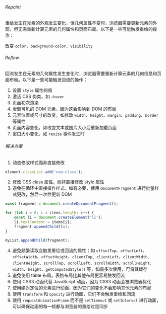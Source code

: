 ###### Repaint

重绘发生在元素的外观发生变化，但几何属性不变时，浏览器需要更新元素的外观，但无需重新计算元素的几何属性和页面布局。以下是一些可能触发重绘的操作：

改变 `color`、`background-color`、`visibility`

###### Reflow

回流发生在元素的几何属性发生变化时，浏览器需要重新计算元素的几何信息和页面布局。以下是一些可能触发回流的操作：

1. 设置 `style` 属性的值
2. 激活 CSS 伪类，如 `:hover`
3. 页面初次渲染
4. 增删可见的 DOM 元素，因为这会影响到 DOM 的布局
5. 元素位置或尺寸的改变，如修改 `width`、`height`、`margin`、`padding`、`border` 等属性
6. 页面内容变化，如改变文本或图片大小后重新加载页面
7. 窗口大小变化，如 `resize` 事件发生时

###### 解决方案

1. 动态修改样式而非直接修改

```JavaScript
element.classList.add('new-class');
```

2. 修改 CSS class 属性，而非直接修改 style 属性
3. 避免在循环中直接操作样式，如有必要，使用 `DocumentFragment` 进行批量样式更改，然后一次性更新 DOM

```JavaScript
const fragment = document.createDocumentFragment();

for (let i = 0; i < items.length; i++) {
    const li = document.createElement('li');
    li.textContent = items[i];
    fragment.appendChild(li);
}

myList.appendChild(fragment);
```

4. 避免频繁读取会触发重绘或回流的属性：如 `offsetTop`、`offsetLeft`、`offsetWidth`、`offsetHeight`、`clientTop`、`clientLeft`、`clientWidth`、`clientHeight`、`scrollTop`、`scrollLeft`、`scrollWidth`、`scrollHeight`、`width`、`height`、`getComputedStyle()` 等，如需多次使用，可将其缓存
5. 避免使用 table 布局，表格布局比其他布局更容易触发回流
6. 使用 CSS3 动画代替 JavaScript 动画，因为 CSS3 动画会被浏览器优化
7. 使用绝对定位的元素进行动画，因为它们的变化不会影响其他元素的布局
8. 使用 `transform` 和 `opacity` 进行动画，它们不会触发重绘和回流
9. 使用 `requestAnimationFrame` 而不是 `setTimeout` 或 `setInterval` 进行动画，可以确保动画的每一帧都与浏览器的重绘过程同步
